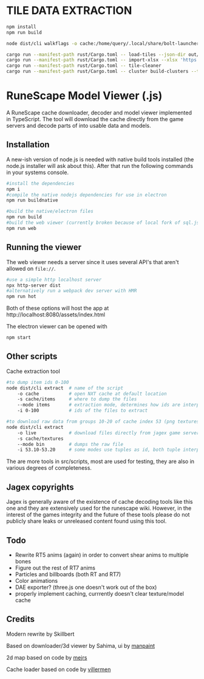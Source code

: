 # TILE DATA EXTRACTION

```sh
npm install
npm run build

node dist/cli walkflags -o cache:/home/query/.local/share/bolt-launcher/Jagex/RuneScape/ -s ./out --startx 0 --startz 0

cargo run --manifest-path rust/Cargo.toml -- load-tiles --json-dir out/walk --db tiles.db
cargo run --manifest-path rust/Cargo.toml -- import-xlsx --xlsx 'https://docs.google.com/spreadsheets/d/1gp1fePtecvpU1u-WhZk-uKm-wLiDcYB0LkmtaKOiPwo' --db tiles.db
cargo run --manifest-path rust/Cargo.toml -- tile-cleaner
cargo run --manifest-path rust/Cargo.toml -- cluster build-clusters --threads 8  exec --force


```

# RuneScape Model Viewer (.js)
A RuneScape cache downloader, decoder and model viewer implemented in TypeScript. The tool will download the cache directly from the game servers and decode parts of into usable data and models. 

## Installation
A new-ish version of node.js is needed with native build tools installed (the node.js installer will ask about this).
After that run the following commands in your systems console.

```sh
#install the dependencies
npm i
#compile the native nodejs dependencies for use in electron
npm run buildnative

#build the native/electron files
npm run build
#build the web viewer (currently broken because of local fork of sql.js)
npm run web
```

## Running the viewer
The web viewer needs a server since it uses several API's that aren't allowed on `file://`.
```sh
#use a simple http localhost server
npx http-server dist
#alternatively run a webpack dev server with HMR
npm run hot
```
Both of these options will host the app at http://localhost:8080/assets/index.html

The electron viewer can be opened with
```sh
npm start
```

## Other scripts
Cache extraction tool
```sh
#to dump item ids 0-100
node dist/cli extract  # name of the script
    -o cache           # open NXT cache at default location
    -s cache/items     # where to dump the files
    --mode items       # extraction mode, determines how ids are interpreted and the format of the output
    -i 0-100           # ids of the files to extract

#to download raw data from groups 10-20 of cache index 53 (png textures)
node dist/cli extract
    -o live            # download files directly from jagex game servers
	-s cache/textures
	--mode bin         # dumps the raw file
	-i 53.10-53.20     # some modes use tuples as id, both tuple interpretation and range interpolation depend on mode
```
The are more tools in src/scripts, most are used for testing, they are also in various degrees of completeness.

## Jagex copyrights
Jagex is generally aware of the existence of cache decoding tools like this one and they are extensively used for the runescape wiki. However, in the interest of the games integrity and the future of these tools please do not publicly share leaks or unreleased content found using this tool.

## Todo
* Rewrite RT5 anims (again) in order to convert shear anims to multiple bones
* Figure out the rest of RT7 anims
* Particles and billboards (both RT and RT7)
* Color animations
* DAE exporter? (three.js one doesn't work out of the box)
* properly implement caching, currrently doesn't clear texture/model cache

## Credits
Modern rewrite by Skillbert

Based on downloader/3d viewer by Sahima, ui by [manpaint](https://github.com/manpaint)

2d map based on code by [mejrs](https://github.com/mejrs)

Cache loader based on code by [villermen](https://github.com/villermen)
